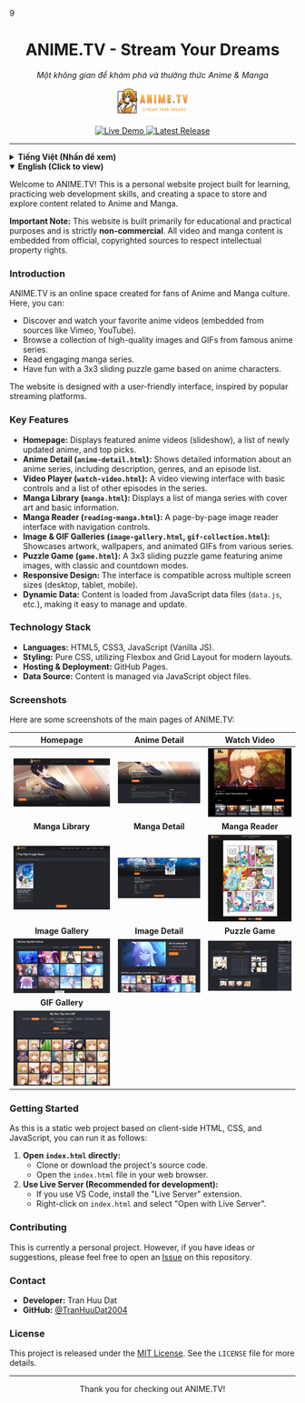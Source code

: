 9<div align="center">

# ANIME.TV - Stream Your Dreams
*Một không gian để khám phá và thưởng thức Anime & Manga*

<p align="center">
  <img src="images/logo.png" alt="ANIME.TV Logo" height="50px"/>
</p>

</div>

<p align="center">
  <a href="https://tranhuudat2004.github.io/anime.tv/" target="_blank">
    <img src="https://img.shields.io/badge/Live-Demo-blueviolet?style=for-the-badge&logo=google-chrome" alt="Live Demo"/>
  </a>
<a href="https://github.com/TranHuuDat2004/anime.tv/releases/latest" target="_blank">
    <img src="https://img.shields.io/github/v/release/TranHuuDat2004/anime.tv?style=for-the-badge&logo=github" alt="Latest Release"/>
  </a>
</p>

---

<details>
<summary><strong> Tiếng Việt (Nhấn để xem)</strong></summary>

Chào mừng bạn đến với ANIME.TV! Đây là một dự án website cá nhân được xây dựng với mục đích học hỏi, rèn luyện kỹ năng phát triển web và tạo ra một không gian để lưu trữ, khám phá nội dung liên quan đến Anime và Manga.

**Lưu ý quan trọng:** Trang web này được xây dựng với mục đích chính là học tập và thực hành, hoàn toàn **không có tính thương mại hóa** hay thu lợi nhuận. Mọi nội dung video và truyện tranh đều được lấy từ các nguồn chính thức và có bản quyền nhằm tôn trọng quyền sở hữu trí tuệ.

### Giới Thiệu

ANIME.TV là một không gian trực tuyến được tạo ra dành cho những người yêu thích văn hóa Anime và Manga. Tại đây, bạn có thể:

*   Khám phá và xem các video anime yêu thích (nhúng từ các nguồn như Vimeo, YouTube).
*   Duyệt qua bộ sưu tập hình ảnh và GIF chất lượng cao từ các bộ anime nổi tiếng.
*   Đọc các bộ truyện tranh hấp dẫn.
*   Giải trí với trò chơi ghép hình 3x3 dựa trên các nhân vật anime.

Trang web được thiết kế với giao diện người dùng thân thiện, lấy cảm hứng từ các nền tảng streaming phổ biến.

### Tính Năng Chính

*   **Trang Chủ:** Hiển thị các video anime nổi bật (slideshow), danh sách anime mới cập nhật, top picks.
*   **Chi Tiết Anime (`anime-detail.html`):** Thông tin chi tiết về một bộ anime, bao gồm mô tả, thể loại, danh sách các tập.
*   **Xem Video (`watch-video.html`):** Giao diện xem video và danh sách các tập khác trong series.
*   **Thư Viện Manga (`manga.html`):** Danh sách các bộ truyện tranh với ảnh bìa và thông tin cơ bản.
*   **Đọc Truyện (`reading-manga.html`):** Giao diện đọc truyện theo từng trang ảnh với các nút điều hướng.
*   **Bộ Sưu Tập Ảnh & GIF (`image-gallery.html`, `gif-collection.html`):** Hiển thị các hình ảnh artwork và GIF động.
*   **Game Xếp Hình (`game.html`):** Trò chơi ghép hình 3x3 với chế độ chơi classic và countdown.
*   **Thiết kế Responsive:** Giao diện tương thích trên nhiều kích thước màn hình.
*   **Dữ liệu động:** Nội dung được tải từ các file JavaScript (`data.js`) giúp dễ dàng quản lý.

### Công Nghệ Sử Dụng

*   **Ngôn ngữ:** HTML5, CSS3, JavaScript (Vanilla JS).
*   **Styling:** CSS thuần, sử dụng Flexbox và Grid Layout.
*   **Lưu trữ & Triển khai:** GitHub Pages.

### Hướng Dẫn Cài Đặt và Chạy

Đây là một dự án web tĩnh. Bạn có thể:
1.  **Mở trực tiếp file `index.html`** trong trình duyệt sau khi tải về.
2.  **Sử dụng Live Server** trong VS Code để có trải nghiệm phát triển tốt nhất.

### Đóng Góp

Đây là một dự án cá nhân. Tuy nhiên, mọi góp ý đều được chào đón. Vui lòng tạo một [Issue](https://github.com/TranHuuDat2004/anime.tv/issues) để thảo luận.

### Liên Hệ

*   **Người phát triển:** Trần Hữu Đạt
*   **GitHub:** [@TranHuuDat2004](https://github.com/TranHuuDat2004)

### Giấy Phép

Dự án này được phát hành dưới giấy phép [MIT License](LICENSE).

---
</details>

<details open>
<summary><strong> English (Click to view)</strong></summary>

Welcome to ANIME.TV! This is a personal website project built for learning, practicing web development skills, and creating a space to store and explore content related to Anime and Manga.

**Important Note:** This website is built primarily for educational and practical purposes and is strictly **non-commercial**. All video and manga content is embedded from official, copyrighted sources to respect intellectual property rights.

### Introduction

ANIME.TV is an online space created for fans of Anime and Manga culture. Here, you can:

*   Discover and watch your favorite anime videos (embedded from sources like Vimeo, YouTube).
*   Browse a collection of high-quality images and GIFs from famous anime series.
*   Read engaging manga series.
*   Have fun with a 3x3 sliding puzzle game based on anime characters.

The website is designed with a user-friendly interface, inspired by popular streaming platforms.

### Key Features

*   **Homepage:** Displays featured anime videos (slideshow), a list of newly updated anime, and top picks.
*   **Anime Detail (`anime-detail.html`):** Shows detailed information about an anime series, including description, genres, and an episode list.
*   **Video Player (`watch-video.html`):** A video viewing interface with basic controls and a list of other episodes in the series.
*   **Manga Library (`manga.html`):** Displays a list of manga series with cover art and basic information.
*   **Manga Reader (`reading-manga.html`):** A page-by-page image reader interface with navigation controls.
*   **Image & GIF Galleries (`image-gallery.html`, `gif-collection.html`):** Showcases artwork, wallpapers, and animated GIFs from various series.
*   **Puzzle Game (`game.html`):** A 3x3 sliding puzzle game featuring anime images, with classic and countdown modes.
*   **Responsive Design:** The interface is compatible across multiple screen sizes (desktop, tablet, mobile).
*   **Dynamic Data:** Content is loaded from JavaScript data files (`data.js`, etc.), making it easy to manage and update.

### Technology Stack

*   **Languages:** HTML5, CSS3, JavaScript (Vanilla JS).
*   **Styling:** Pure CSS, utilizing Flexbox and Grid Layout for modern layouts.
*   **Hosting & Deployment:** GitHub Pages.
*   **Data Source:** Content is managed via JavaScript object files.

### Screenshots

Here are some screenshots of the main pages of ANIME.TV:

| Homepage                               | Anime Detail                             | Watch Video                               |
| :------------------------------------------------: | :------------------------------------------------------: | :--------------------------------------------------: |
| ![ANIME.TV Homepage](screenshot/main-page.PNG) | ![Anime Detail Page](screenshot/anime-detail.PNG) | ![Watch Video Page](screenshot/watch-video.PNG) |
| **Manga Library**                 | **Manga Detail**                          | **Manga Reader**                        |
| ![Manga Library](screenshot/manga.PNG)    | ![Manga Detail Page](screenshot/manga-detail.PNG)   | ![Manga Reader Page](screenshot/reading-manga.PNG)  |
| **Image Gallery**                | **Image Detail**                           | **Puzzle Game**                      |
| ![Image Gallery](screenshot/gallery.PNG) | ![Image Detail Page](screenshot/image-detail.PNG)  | ![Puzzle Game](screenshot/game.PNG)      |
| **GIF Gallery**                  |                                                          |                                                      |
| ![GIF Gallery](screenshot/gif.PNG)  |                                                          |                                                      |

### Getting Started

As this is a static web project based on client-side HTML, CSS, and JavaScript, you can run it as follows:

1.  **Open `index.html` directly:**
    *   Clone or download the project's source code.
    *   Open the `index.html` file in your web browser.
2.  **Use Live Server (Recommended for development):**
    *   If you use VS Code, install the "Live Server" extension.
    *   Right-click on `index.html` and select "Open with Live Server".

### Contributing

This is currently a personal project. However, if you have ideas or suggestions, please feel free to open an [Issue](https://github.com/TranHuuDat2004/anime.tv/issues) on this repository.

### Contact

*   **Developer:** Tran Huu Dat
*   **GitHub:** [@TranHuuDat2004](https://github.com/TranHuuDat2004)

### License

This project is released under the [MIT License](LICENSE). See the `LICENSE` file for more details.

---
</details>

<p align="center">
  Thank you for checking out ANIME.TV!
</p>


```



